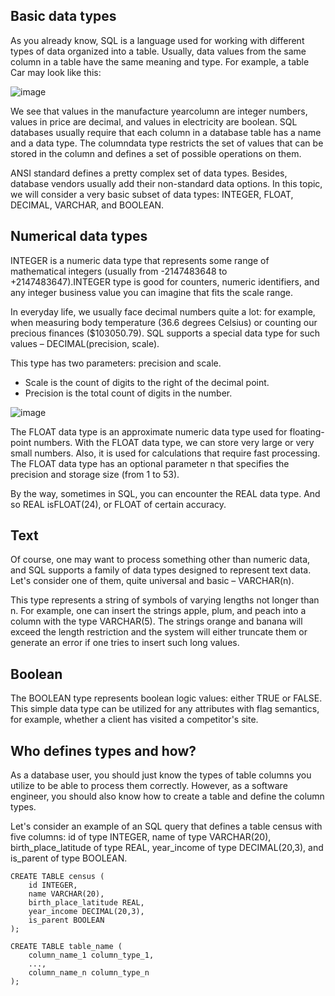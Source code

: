 ## Basic data types 
As you already know, SQL is a language used for working with different types of data organized into a table. Usually, data values from the same column in a table have the same meaning and type. For example, a table Car may look like this:

![image](https://user-images.githubusercontent.com/92832451/188098751-8fbebe26-2ecf-4190-bab8-9e4e21898aba.png)

We see that values in the manufacture yearcolumn are integer numbers, values in price are decimal, and values in electricity are boolean. SQL databases usually require that each column in a database table has a name and a data type. The columndata type restricts the set of values that can be stored in the column and defines a set of possible operations on them.

ANSI standard defines a pretty complex set of data types. Besides, database vendors usually add their non-standard data options. In this topic, we will consider a very basic subset of data types: INTEGER, FLOAT, DECIMAL, VARCHAR, and BOOLEAN.

## Numerical data types

INTEGER is a numeric data type that represents some range of mathematical integers (usually from -2147483648 to +2147483647).INTEGER type is good for counters, numeric identifiers, and any integer business value you can imagine that fits the scale range.

In everyday life, we usually face decimal numbers quite a lot: for example, when measuring body temperature (36.6 degrees Celsius) or counting our precious finances ($103050.79). SQL supports a special data type for such values – DECIMAL(precision, scale).

This type has two parameters: precision and scale.
- Scale is the count of digits to the right of the decimal point.
- Precision is the total count of digits in the number.

![image](https://user-images.githubusercontent.com/92832451/188098862-292bdd68-b20c-4875-9c89-54f82cbefc3a.png)

The FLOAT data type is an approximate numeric data type used for floating-point numbers. With the FLOAT data type, we can store very large or very small numbers. Also, it is used for calculations that require fast processing. The FLOAT data type has an optional parameter n that specifies the precision and storage size (from 1 to 53).

By the way, sometimes in SQL, you can encounter the REAL data type. And so REAL isFLOAT(24), or FLOAT of certain accuracy.

## Text

Of course, one may want to process something other than numeric data, and SQL supports a family of data types designed to represent text data. Let's consider one of them, quite universal and basic – VARCHAR(n).

This type represents a string of symbols of varying lengths not longer than n. For example, one can insert the strings apple, plum, and peach into a column with the type VARCHAR(5). The strings orange and banana will exceed the length restriction and the system will either truncate them or generate an error if one tries to insert such long values.

## Boolean

The BOOLEAN type represents boolean logic values: either TRUE or FALSE. This simple data type can be utilized for any attributes with flag semantics, for example, whether a client has visited a competitor's site.

## Who defines types and how?

As a database user, you should just know the types of table columns you utilize to be able to process them correctly. However, as a software engineer, you should also know how to create a table and define the column types.

Let's consider an example of an SQL query that defines a table census with five columns: id of type INTEGER, name of type VARCHAR(20), birth_place_latitude of type REAL, year_income of type DECIMAL(20,3), and is_parent of type BOOLEAN.

```
CREATE TABLE census (
    id INTEGER,
    name VARCHAR(20),
    birth_place_latitude REAL,
    year_income DECIMAL(20,3),
    is_parent BOOLEAN
);
```

```
CREATE TABLE table_name (
    column_name_1 column_type_1,
    ..., 
    column_name_n column_type_n
);
```
